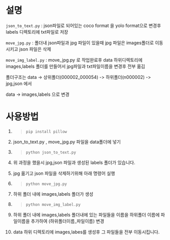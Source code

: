 # 설명

```json_to_text.py``` : json파일로 되어있는 coco format 을 yolo format으로 변경후 labels 디렉토리에 txt파일로 저장

```move_jpg.py``` : 폴더내 json파일과 jpg 파일이 있을때 jpg 파일은 images폴더로 이동시키고 json 파일은 삭제

```move_img_label.py``` : move_jpg.py 로 작업완료후 data 하위디렉토리에 images,labels 폴더를 만들어서 jpg파일과 txt파일이름을 변경후 전부 옮김

폴더구조는 data -> 상위폴더(000002_000054) -> 하위폴더(n000002) -> jpg,json 에서

data -> images,labels 으로 변경



# 사용방법

1. >```pip install pillow```

2. json_to_text.py , move_jpg.py 파일을 data폴더에 넣기

3. >```python json_to_text.py```

4. 위 과정을 했을시 jpg,json 파일과 생성된 labels 폴더가 있습니다.

5. jpg 옮기고 json 파일을 삭제하기위해 아래 명령어 실행

6. >```python move_jpg.py```

7. 하위 폴더 내에 images,labels 폴더가 생성

8. >```python move_img_label.py```

9. 하위 폴더 내에 images,labels 폴더내에 있는 파일들을 이름을 하위폴더 이름에 파일이름을 추가하여 (하위폴더이름_파일이름) 변경 

10. data 하위 디렉토리에 images,labes를 생성후 그 파일들을 전부 이동시킵니다.
